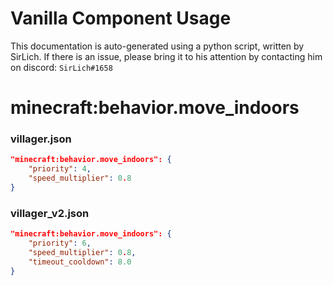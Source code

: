 # Vanilla Component Usage
This documentation is auto-generated using a python script, written by SirLich. If there is an issue, please bring it to his attention by contacting him on discord: `SirLich#1658`

# minecraft:behavior.move_indoors
### villager.json
```JSON
"minecraft:behavior.move_indoors": {
    "priority": 4,
    "speed_multiplier": 0.8
}
```

### villager_v2.json
```JSON
"minecraft:behavior.move_indoors": {
    "priority": 6,
    "speed_multiplier": 0.8,
    "timeout_cooldown": 8.0
}
```

